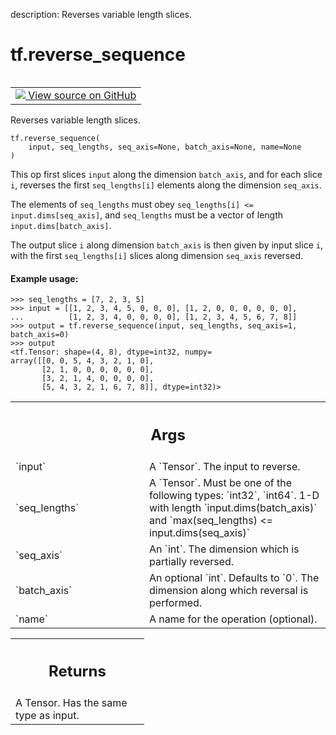 description: Reverses variable length slices.

<div itemscope itemtype="http://developers.google.com/ReferenceObject">
<meta itemprop="name" content="tf.reverse_sequence" />
<meta itemprop="path" content="Stable" />
</div>

# tf.reverse_sequence

<!-- Insert buttons and diff -->

<table class="tfo-notebook-buttons tfo-api nocontent" align="left">
<td>
  <a target="_blank" href="https://github.com/tensorflow/tensorflow/blob/r2.3/tensorflow/python/ops/array_ops.py#L4533-L4584">
    <img src="https://www.tensorflow.org/images/GitHub-Mark-32px.png" />
    View source on GitHub
  </a>
</td>
</table>



Reverses variable length slices.

<pre class="devsite-click-to-copy prettyprint lang-py tfo-signature-link">
<code>tf.reverse_sequence(
    input, seq_lengths, seq_axis=None, batch_axis=None, name=None
)
</code></pre>



<!-- Placeholder for "Used in" -->

This op first slices `input` along the dimension `batch_axis`, and for
each slice `i`, reverses the first `seq_lengths[i]` elements along the
dimension `seq_axis`.

The elements of `seq_lengths` must obey `seq_lengths[i] <=
input.dims[seq_axis]`, and `seq_lengths` must be a vector of length
`input.dims[batch_axis]`.

The output slice `i` along dimension `batch_axis` is then given by
input slice `i`, with the first `seq_lengths[i]` slices along
dimension `seq_axis` reversed.

#### Example usage:



```
>>> seq_lengths = [7, 2, 3, 5]
>>> input = [[1, 2, 3, 4, 5, 0, 0, 0], [1, 2, 0, 0, 0, 0, 0, 0],
...          [1, 2, 3, 4, 0, 0, 0, 0], [1, 2, 3, 4, 5, 6, 7, 8]]
>>> output = tf.reverse_sequence(input, seq_lengths, seq_axis=1, batch_axis=0)
>>> output
<tf.Tensor: shape=(4, 8), dtype=int32, numpy=
array([[0, 0, 5, 4, 3, 2, 1, 0],
       [2, 1, 0, 0, 0, 0, 0, 0],
       [3, 2, 1, 4, 0, 0, 0, 0],
       [5, 4, 3, 2, 1, 6, 7, 8]], dtype=int32)>
```

<!-- Tabular view -->
 <table class="responsive fixed orange">
<colgroup><col width="214px"><col></colgroup>
<tr><th colspan="2"><h2 class="add-link">Args</h2></th></tr>

<tr>
<td>
`input`
</td>
<td>
A `Tensor`. The input to reverse.
</td>
</tr><tr>
<td>
`seq_lengths`
</td>
<td>
A `Tensor`. Must be one of the following types: `int32`,
`int64`. 1-D with length `input.dims(batch_axis)` and `max(seq_lengths) <=
input.dims(seq_axis)`
</td>
</tr><tr>
<td>
`seq_axis`
</td>
<td>
An `int`. The dimension which is partially reversed.
</td>
</tr><tr>
<td>
`batch_axis`
</td>
<td>
An optional `int`. Defaults to `0`. The dimension along which
reversal is performed.
</td>
</tr><tr>
<td>
`name`
</td>
<td>
A name for the operation (optional).
</td>
</tr>
</table>



<!-- Tabular view -->
 <table class="responsive fixed orange">
<colgroup><col width="214px"><col></colgroup>
<tr><th colspan="2"><h2 class="add-link">Returns</h2></th></tr>
<tr class="alt">
<td colspan="2">
A Tensor. Has the same type as input.
</td>
</tr>

</table>

